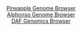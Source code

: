 <div id="Pineapple_Genome_Browser" align="center">
  <a href="https://igv.org/app/?sessionURL=blob:zZJda9swFIb_i6BlA8eW7MSODWW4adpmLW2X4KRLKUZ2ZEdUlhxJjtOE_PepYWM3KzQXGwNdSAd9vOfRswNrIhUVHETAtVHPRghYQC1FO8FVzcgdrogCUYGZIhaQpCCS8JyAaAcKrDROxrfm5FLrWkWOQ3XdqTAvha08G1d4KzhulZ2LyhkIxnAmJNZCKudc4rVwaLnutCTDdW2btz275yywxg5m9VJwJZya8DJtzX3pr1JaEi4qklYN0_QQIDV5TMaFXeAv8WwS5zlR6oa8jhZn8c0onnrDZH7lD.bJ_fUs8WenE1pyrBtJzrz4dnninm9IG05DMRh3h2Xbv3psmoKW6sS7OB1uaiqJOkMB6nu9fuD3DRrKF2TzP3VtBj2y87s2WbnXj.Olr0fqcv5dTYNZcg81GrXv9L23ABN5Y0wA.VIGEYKWB32r5_qdtynqWxCGho4UFERPzxbQEucvZvvTDujX2vgCFFk1B3UsIOSCSBB1QggDFIZurxt0YRiivbUDjWR_D.1lMg4D6Mau66cFZdrIvEgVr5WNObfXeWGX2yNZys3Dw7SuLlzpj4ZBsX2E3RWjX.Usif_I8o2SefrwfabRjyT6J9Z9JIits2NVu3nJTKoLzxuSdotG44wFAb6aJwP07V08x6EphKywNvtNxSx_2rbGkmKuTWFNFc0oo_p1ZiiKFkTI9Yy0IBdMGAuBLLNP0IIW6sHPv.X09s_7Hw--">Pineapple Genome Browser</a>
</div>
<div id="Alphonso_Genome_Browser" align="center">
  <a href="https://igv.org/app/?sessionURL=blob:zZNdb9owGIX_i6VWmxTy2RASqZpCoSulX4CA0aqKXhIncXHiYJvwJf573WrTblapXGya5Av7le33nOPHe1RjLggrUYBs3XJ1y0IaEjlbj6CoKL6DAgsUpEAF1hDHKea4jDEK9igFIWE8vFEncykrERgGkVWjgDJjunB0KGDHSlgLPWaFccEohTnjIBkXRptDzQyS1Y01nkNV6aq3o7tGAhIMoFXOSsGMCpdZtFb3Rb9KUYZLVuCoWFFJ3gVESo_SmOgpfAunozCOsRB9vO0l52G_F06c7vjxe_PicXx_NR03p6cjkpUgVxyfb.sszW7aD9vleGY5lNp37mKYkn6eDk6czml3UxGOxbnlWS3HbXmuqYIhZYI3_5NnNciRvgdptci99Qzai.21e.ONvMEmu7rc5entB74PGqIsXikOUJxzL7BMzTGbmms3G29Tq6WZpq_S4Yyg4OlZQ5JDvFDbn_ZIbitFCxJ4uXoHR0OMJ5ijoOGbpmf5vu2eeWem71sHbY9WnP69aC_HQ98z7dC2m1FKqFQoJ5EoK6FDWep1nOrZ7sgsF.0ezOLm5LpjT4cPGx9abBYuXyaTPPtjlm.fS7V.fz5l9DOK_gl1nxGiy_mxqIWTs0E458t.7_Z6cO.c2O3dj8TtvFT2Ju5.GNBx4aSMFyDVflVRy5.81cAJlFIVaiLInFAit1OVI1ujwLIdhS2KGWWKQ8Sz.RdTMzXLNb_.xtM5PB9eAQ--">Alphonso Genome Browser</a>
</div>


<div id="DAF_Genomics_Browser" align="center">
  <a href="https://igv.org/app/?sessionURL=blob:tZFra9swFIb_i6D95LsdOzaE4XZdF9q1NKkbSCnhVD6.UMtyJXlOE_LfJ7yWwUYZgw4kIXEu76vz7Ml3FLLmLUmIZ7kTy3WJQWTFhyWwrsErYChJUkAj0SACCxTYUiTJnhQgFWSLS11ZKdXJxLZzKMwSW85qKi3pW9CZkveqQp1qehYw2PEWBmlRznSyAhuaruKt5DZQilKajt1hW24G0MdbbDO2xA3rG1WPqhttQhvLrQK027rNcfsXI_9BWa_6U7papmP9Bb7M81l6MU_v_LNsfR6errPrr6ssXB0v67IF1QucZefXBYbl45o_zelV0A27qDi9Y_I5nh_5n4_Ptl0tUM7cyJ36k2noBeRgkIbTXiMgtBJu4gZG5E0NLwjM16s_CfUMBK9Jcv9gECWAPun0.z1RL50GRSQ.9yMzg3CRoyCJGTtO5MaxNwmiwIlj92DsSS.aDyb5JVvEkeOlnhdaj8C0flE34_i00J_Bj8L4W2e9_xXTtpkeeSc7fosUhkux2LGbUkVL2p7Azbd3QBnk3Y8VXDBQOvTz.YoFGq3HsFW_uPiHh8MP">DAF Genomics Browser</a>
</div>
